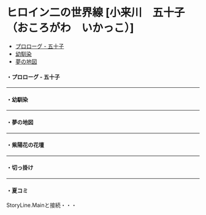 # ヒロイン二の世界線 [小来川　五十子（おころがわ　いかっこ）]
  
* [プロローグ - 五十子](#プロローグ---五十子)
* [幼馴染](#幼馴染)
* [夢の地図](#夢の地図)
  
#### ・プロローグ - 五十子

---

#### ・幼馴染

---

#### ・夢の地図

---

#### ・紫陽花の花壇

---

#### ・切っ掛け

---

#### ・夏コミ

StoryLine.Mainと接続・・・  
  